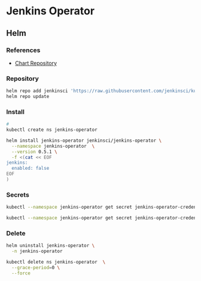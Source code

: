 # Jenkins Operator

## Helm

### References

- [Chart Repository](https://github.com/jenkinsci/kubernetes-operator/tree/master/chart/jenkins-operator)

### Repository

```sh
helm repo add jenkinsci 'https://raw.githubusercontent.com/jenkinsci/kubernetes-operator/master/chart'
helm repo update
```

### Install

```sh
#
kubectl create ns jenkins-operator
```

```sh
helm install jenkins-operator jenkinsci/jenkins-operator \
  --namespace jenkins-operator  \
  --version 0.5.1 \
  -f <(cat << EOF
jenkins:
  enabled: false
EOF
)
```

<!-- ### Status

```sh
kubectl rollout status deploy/jenkins-operator \
  -n jenkins-operator
```

### Logs

```sh
kubectl logs \
  -l 'app.kubernetes.io/name=jenkins-operator' \
  -n jenkins-operator  \
  -f
``` -->

### Secrets

```sh
kubectl --namespace jenkins-operator get secret jenkins-operator-credentials-jenkins -o 'jsonpath={.data.user}' | base64 -d

kubectl --namespace jenkins-operator get secret jenkins-operator-credentials-jenkins -o 'jsonpath={.data.password}' | base64 -d
```

### Delete

```sh
helm uninstall jenkins-operator \
  -n jenkins-operator

kubectl delete ns jenkins-operator  \
  --grace-period=0 \
  --force
```
